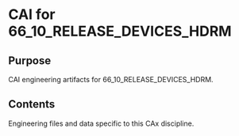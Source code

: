 # CAI for 66_10_RELEASE_DEVICES_HDRM

## Purpose
CAI engineering artifacts for 66_10_RELEASE_DEVICES_HDRM.

## Contents
Engineering files and data specific to this CAx discipline.
